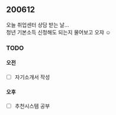 ## 200612

오늘 취업센터 상담 받는 날...   
청년 기본소득 신청해도 되는지 물어보고 오쟈 :relaxed:

### TODO
#### 오전
- [ ] 자기소개서 작성
#### 오후
- [ ] 추천시스템 공부

